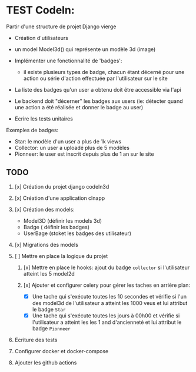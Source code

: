 # TEST Codeln:

Partir d'une structure de projet Django vierge

-   Création d'utilisateurs
-   un model Model3d() qui représente un modèle 3d (image)
-   Implémenter une fonctionnalité de 'badges':

    -   il existe plusieurs types de badge, chacun étant décerné pour une action ou série d'action effectuée par l'utilisateur sur le site

-   La liste des badges qu'un user a obtenu doit être accessible via l'api

-   Le backend doit "décerner" les badges aux users (ie: détecter quand une action a été réalisée et donner le badge au user)

-   Ecrire les tests unitaires

Exemples de badges:

-   Star: le modèle d'un user a plus de 1k views
-   Collector: un user a uploadé plus de 5 modèles
-   Pionneer: le user est inscrit depuis plus de 1 an sur le site

## TODO

1. [x] Création du projet django codeln3d
2. [x] Création d'une application clnapp
3. [x] Création des models:
    - Model3D (définir les models 3d)
    - Badge ( définir les badges)
    - UserBage (stoket les badges des utilisateur)
4. [x] Migrations des models
5. [ ] Mettre en place la logique du projet

    1. [x] Mettre en place le hooks: ajout du badge `collector` si l'utilisateur atteint les 5 model2d
    2. [x] Ajouter et configurer celery pour gérer les taches en arrière plan:

        - [x] Une tache qui s'exécute toutes les 10 secondes et vérifie si l'un des model3d de l'utilisateur a atteint les 1000 veus et lui attribut le badge `Star`
        - [x] Une tache qui s'exécute toutes les jours à 00h00 et vérifie si l'utilisateur a atteint les les 1 and d'ancienneté et lui attribut le badge `Pionneer`

6. Ecriture des tests

7. Configurer docker et docker-compose
8. Ajouter les github actions
